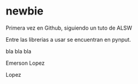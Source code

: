# newbie
Primera vez en Github, siguiendo un tuto de ALSW

Entre las librerias a usar se encuentran en pynput.

bla bla bla


Emerson Lopez

Lopez
